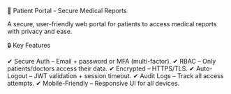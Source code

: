 🚀 Patient Portal - Secure Medical Reports

A secure, user-friendly web portal for patients to access medical reports with privacy and ease.

🔒 Key Features

✔ Secure Auth – Email + password or MFA (multi-factor).
✔ RBAC – Only patients/doctors access their data.
✔ Encrypted – HTTPS/TLS.
✔ Auto-Logout – JWT validation + session timeout.
✔ Audit Logs – Track all access attempts.
✔ Mobile-Friendly – Responsive UI for all devices.